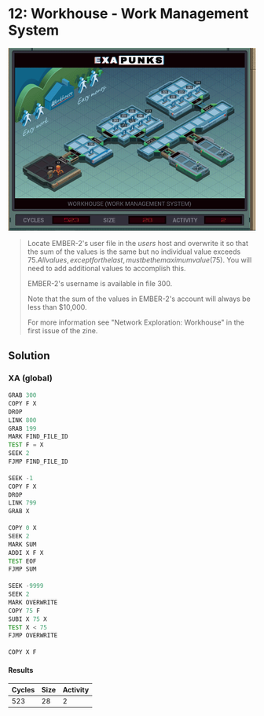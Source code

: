 # 12: Workhouse - Work Management System

<div align="center"><img src="EXAPUNKS - WorkHouse (523, 28, 2, 2022-12-05-19-21-45).gif" /></div>

> Locate EMBER-2's user file in the *users* host and overwrite it so that the sum of the values is the same but no individual value exceeds $75. All values, except for the last, must be the maximum value ($75). You will need to add additional values to accomplish this.
> 
> EMBER-2's username is available in file 300.
> 
> Note that the sum of the values in EMBER-2's account will always be less than $10,000.
> 
> For more information see "Network Exploration: Workhouse" in the first issue of the zine.

## Solution

### XA (global)
```asm
GRAB 300
COPY F X
DROP
LINK 800
GRAB 199
MARK FIND_FILE_ID
TEST F = X
SEEK 2
FJMP FIND_FILE_ID

SEEK -1
COPY F X
DROP
LINK 799
GRAB X

COPY 0 X
SEEK 2
MARK SUM
ADDI X F X
TEST EOF
FJMP SUM

SEEK -9999
SEEK 2
MARK OVERWRITE
COPY 75 F
SUBI X 75 X
TEST X < 75
FJMP OVERWRITE

COPY X F
```

#### Results
| Cycles | Size | Activity |
|--------|------|----------|
| 523    | 28   | 2        |
